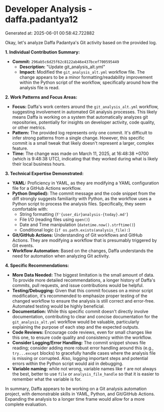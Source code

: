 # Developer Analysis - daffa.padantya12
Generated at: 2025-06-01 00:58:42.722882

Okay, let's analyze Daffa Padantya's Git activity based on the provided log.

**1. Individual Contribution Summary:**

*   **Commit:**  `296ab5c6d25f62c8122ab46e437bcef700595449`
    *   **Description:** "Update git\_analysis\_alt.yml"
    *   **Impact:**  Modified the `git_analysis_alt.yml` workflow file.  The change appears to be a minor formatting/readability improvement within the Python script of the workflow, specifically around how the analysis file is read.

**2. Work Patterns and Focus Areas:**

*   **Focus:** Daffa's work centers around the `git_analysis_alt.yml` workflow, suggesting involvement in automated Git analysis processes. This likely means Daffa is working on a system that automatically analyzes git repositories, potentially for insights on developer activity, code quality, or other metrics.
*   **Pattern:** The provided log represents only one commit.  It's difficult to infer strong patterns from a single change.  However, this specific commit is a small tweak that likely doesn't represent a larger, complex feature.
*   **Time:** The change was made on March 11, 2025, at 16:48:38 +0700 (which is 9:48:38 UTC), indicating that they worked during what is likely their local business hours.

**3. Technical Expertise Demonstrated:**

*   **YAML:**  Proficiency in YAML, as they are modifying a YAML configuration file for a GitHub Actions workflow.
*   **Python (Implied):** The commit message and the code snippet from the diff strongly suggests familiarity with Python, as the workflow uses a Python script to process the analysis files. Specifically, they seem comfortable with:
    *   String formatting (`f'{user_dir}analysis-{today}.md'`)
    *   File I/O (reading files using `open()`)
    *   Date and Time manipulation (`datetime.now().strftime()`)
    *   Conditional logic (`if os.path.exists(analysis_file):`)
*   **Git/GitHub Actions:** Understanding of Git workflows and GitHub Actions.  They are modifying a workflow that is presumably triggered by Git events.
*   **Workflow Automation:** Based on the changes, Daffa understands the need for automation when analyzing Git activity.

**4. Specific Recommendations:**

*   **More Data Needed:**  The biggest limitation is the small amount of data.  To provide more detailed recommendations, a longer history of Daffa's commits, pull requests, and issue contributions would be helpful.
*   **Testing/Debugging:** Given that this commit focuses on a minor script modification, it's recommended to emphasize proper testing of the changed workflow to ensure the analysis is still correct and error-free.  Automated testing would be highly beneficial.
*   **Documentation:**  While this specific commit doesn't directly involve documentation, contributing to clear and concise documentation for the `git_analysis_alt.yml` workflow would be valuable, particularly explaining the purpose of each step and the expected outputs.
*   **Code Reviews:** Encourage code reviews, even for small changes like this one, to ensure code quality and consistency within the workflow.
*   **Consider Logging/Error Handling:**  The commit snippet shows file reading; consider adding more robust error handling around this (e.g., `try...except` blocks) to gracefully handle cases where the analysis file is missing or corrupted.  Also, logging important steps and potential errors within the Python script would aid in debugging.
*   **Variable naming:** while not wrong, variable names like `f` are not always the best, better to use `file` or `analysis_file_handle` so that it is easier to remember what the variable is for.

In summary, Daffa appears to be working on a Git analysis automation project, with demonstrable skills in YAML, Python, and Git/GitHub Actions. Expanding the analysis to a longer time frame would allow for a more complete evaluation.
